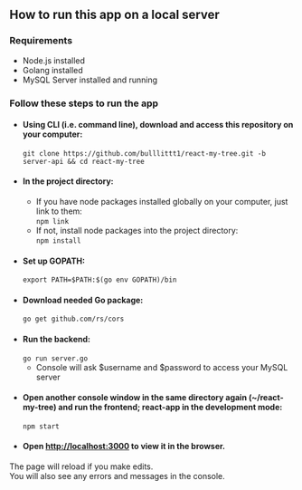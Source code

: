 ## How to run this app on a local server

### Requirements
* Node.js installed
* Golang installed
* MySQL Server installed and running

### Follow these steps to run the app
* #### Using CLI (i.e. command line), download and access this repository on your computer:
    `git clone https://github.com/bulllittt1/react-my-tree.git -b server-api && cd react-my-tree`
* #### In the project directory:
    * If you have node packages installed globally on your computer, just link to them: <br>
      `npm link`
    * If not, install node packages into the project directory: <br>
      `npm install`
 * #### Set up GOPATH:
      `export PATH=$PATH:$(go env GOPATH)/bin`
 * #### Download needed Go package:
      `go get github.com/rs/cors`
 * #### Run the backend:
    `go run server.go`
    * Console will ask $username and $password to access your MySQL server
 * #### Open another console window in the same directory again (~/react-my-tree) and run the frontend; react-app in the development mode:
    `npm start`
* #### Open [http://localhost:3000](http://localhost:3000) to view it in the browser.

The page will reload if you make edits.<br>
You will also see any errors and messages in the console.
